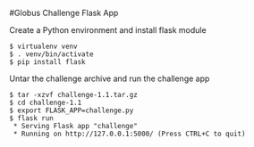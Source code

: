 #Globus Challenge Flask App

Create a Python environment and install flask module
```
$ virtualenv venv
$ . venv/bin/activate
$ pip install flask
```

Untar the challenge archive and run the challenge app
```
$ tar -xzvf challenge-1.1.tar.gz
$ cd challenge-1.1
$ export FLASK_APP=challenge.py
$ flask run
 * Serving Flask app "challenge"
 * Running on http://127.0.0.1:5000/ (Press CTRL+C to quit)
```
